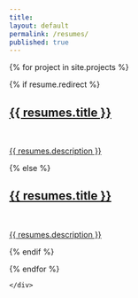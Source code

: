 ```yaml
---
title:
layout: default
permalink: /resumes/
published: true
---
```


<div class="ProjectContainer">
	<div class="gallery">

  {% for project in site.projects %}

  {% if resume.redirect %}
  <div class="projectTile">
          <a href="{{ resumes.redirect }}" target="_blank">
          <span>
              <h2>{{ resumes.title }}</h2>
              <br/>
              <p>{{ resumes.description }}</p>
          </span>
          </a>
  </div>

  {% else %}

  <div class="projectTile">
          <a href="{{ resumes.url | prepend: site.baseurl | prepend: site.url }}">
          <span>
              <h2>{{ resumes.title }}</h2>
              <br/>
              <p>{{ resumes.description }}</p>
          </span>
          </a>
  </div>

  {% endif %}

  {% endfor %}

	</div>

</div>
